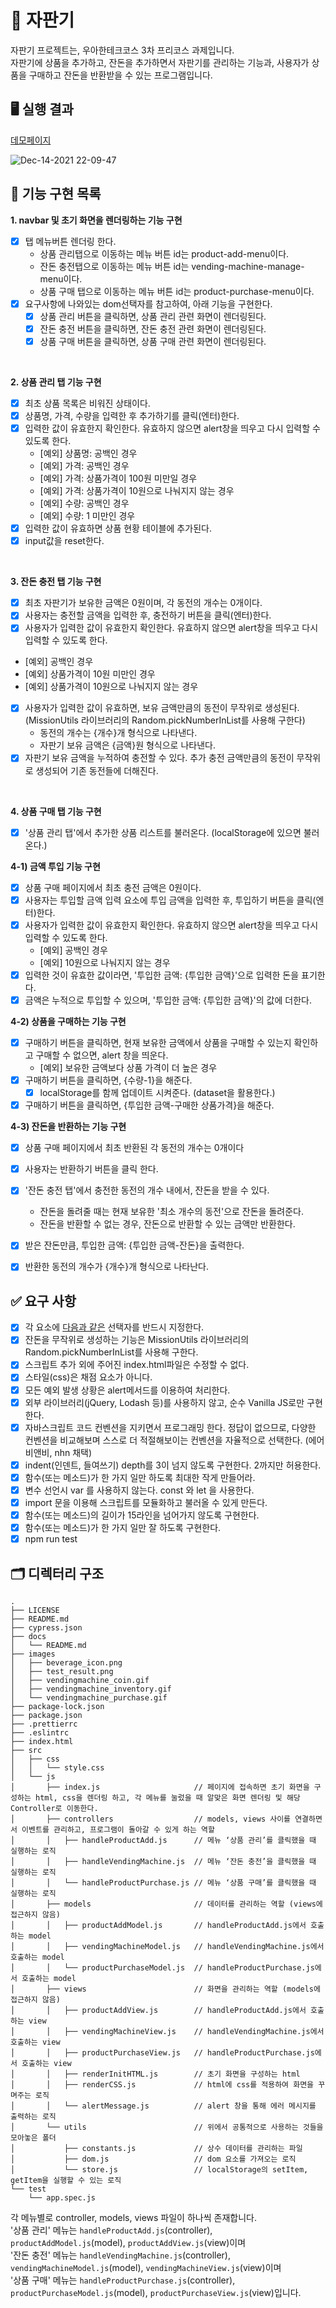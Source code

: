 # 🥤 자판기
자판기 프로젝트는, 우아한테크코스 3차 프리코스 과제입니다. 
<br>자판기에 상품을 추가하고, 잔돈을 추가하면서 자판기를 관리하는 기능과, 사용자가 상품을 구매하고 잔돈을 반환받을 수 있는 프로그램입니다. 

## 🖥 실행 결과
[데모페이지](https://rladpwl0512.github.io/javascript-vendingmachine-precourse/)

![Dec-14-2021 22-09-47](https://user-images.githubusercontent.com/52344833/146004584-946e5f88-ac77-4118-b891-ffa5f074dad2.gif)

## 🎯 기능 구현 목록  
**1. navbar 및 초기 화면을 렌더링하는 기능 구현**
- [x] 탭 메뉴버튼 렌더링 한다.  
  - 상품 관리탭으로 이동하는 메뉴 버튼 id는 product-add-menu이다.
  - 잔돈 충전탭으로 이동하는 메뉴 버튼 id는 vending-machine-manage-menu이다.
  - 상품 구매 탭으로 이동하는 메뉴 버튼 id는 product-purchase-menu이다.
- [x] 요구사항에 나와있는 dom선택자를 참고하여, 아래 기능을 구현한다. 
  - [x] 상품 관리 버튼을 클릭하면, 상품 관리 관련 화면이 렌더링된다. 
  - [x] 잔돈 충전 버튼을 클릭하면, 잔돈 충전 관련 화면이 렌더링된다. 
  - [x] 상품 구매 버튼을 클릭하면, 상품 구매 관련 화면이 렌더링된다. 
<br>

**2. 상품 관리 탭 기능 구현**
- [x] 최초 상품 목록은 비워진 상태이다. 
- [x] 상품명, 가격, 수량을 입력한 후 추가하기를 클릭(엔터)한다.
- [x] 입력한 값이 유효한지 확인한다. 유효하지 않으면 alert창을 띄우고 다시 입력할 수 있도록 한다. 
  - [예외] 상품명: 공백인 경우 
  - [예외] 가격: 공백인 경우 
  - [예외] 가격: 상품가격이 100원 미만일 경우
  - [예외] 가격: 상품가격이 10원으로 나눠지지 않는 경우
  - [예외] 수량: 공백인 경우
  - [예외] 수량: 1 미만인 경우 
- [x] 입력한 값이 유효하면 상품 현황 테이블에 추가된다. 
- [x] input값을 reset한다. 
<br>

**3. 잔돈 충전 탭 기능 구현**
- [x] 최초 자판기가 보유한 금액은 0원이며, 각 동전의 개수는 0개이다.
- [x] 사용자는 충전할 금액을 입력한 후, 충전하기 버튼을 클릭(엔터)한다.     
- [x]  사용자가 입력한 값이 유효한지 확인한다. 유효하지 않으면 alert창을 띄우고 다시 입력할 수 있도록 한다. 
  - [예외] 공백인 경우
  - [예외] 상품가격이 10원 미만인 경우 
  - [예외] 상품가격이 10원으로 나눠지지 않는 경우
- [x] 사용자가 입력한 값이 유효하면, 보유 금액만큼의 동전이 무작위로 생성된다. (MissionUtils 라이브러리의 Random.pickNumberInList를 사용해 구한다)
  - 동전의 개수는 {개수}개 형식으로 나타낸다.
  - 자판기 보유 금액은 {금액}원 형식으로 나타낸다.
- [x] 자판기 보유 금액을 누적하여 충전할 수 있다. 추가 충전 금액만큼의 동전이 무작위로 생성되어 기존 동전들에 더해진다. 
<br>

**4. 상품 구매 탭 기능 구현**
- [x] '상품 관리 탭'에서 추가한 상품 리스트를 불러온다. (localStorage에 있으면 불러온다.)

**4-1) 금액 투입 기능 구현**
- [x] 상품 구매 페이지에서 최초 충전 금액은 0원이다.
- [x] 사용자는 투입할 금액 입력 요소에 투입 금액을 입력한 후, 투입하기 버튼을 클릭(엔터)한다.
- [x] 사용자가 입력한 값이 유효한지 확인한다. 유효하지 않으면 alert창을 띄우고 다시 입력할 수 있도록 한다. 
  - [예외] 공백인 경우
  - [예외] 10원으로 나눠지지 않는 경우
- [x] 입력한 것이 유효한 값이라면, '투입한 금액: {투입한 금액}'으로 입력한 돈을 표기한다. 
- [x] 금액은 누적으로 투입할 수 있으며, '투입한 금액: {투입한 금액}'의 값에 더한다. 

**4-2) 상품을 구매하는 기능 구현**
- [x] 구매하기 버튼을 클릭하면, 현재 보유한 금액에서 상품을 구매할 수 있는지 확인하고 구매할 수 없으면, alert 창을 띄운다. 
  - [예외] 보유한 금액보다 상품 가격이 더 높은 경우 
- [x] 구매하기 버튼을 클릭하면, {수량-1}을 해준다. 
  - [x] localStorage를 함께 업데이트 시켜준다. (dataset을 활용한다.)
- [x] 구매하기 버튼을 클릭하면, {투입한 금액-구매한 상품가격}을 해준다. 

**4-3) 잔돈을 반환하는 기능 구현**
- [x] 상품 구매 페이지에서 최초 반환된 각 동전의 개수는 0개이다
- [x] 사용자는 반환하기 버튼을 클릭 한다. 
- [x] '잔돈 충전 탭'에서 충전한 동전의 개수 내에서, 잔돈을 받을 수 있다. 
  - 잔돈을 돌려줄 때는 현재 보유한 '최소 개수의 동전'으로 잔돈을 돌려준다.
  - 잔돈을 반환할 수 없는 경우, 잔돈으로 반환할 수 있는 금액만 반환한다.
- [x] 받은 잔돈만큼, 투입한 금액: {투입한 금액-잔돈}을 출력한다. 
- [x] 반환한 동전의 개수가 {개수}개 형식으로 나타난다. 


## ✅ 요구 사항 
- [x] 각 요소에 [다음과 같은](https://github.com/rladpwl0512/javascript-vendingmachine-precourse/tree/rladpwl0512) 선택자를 반드시 지정한다.
- [x] 잔돈을 무작위로 생성하는 기능은 MissionUtils 라이브러리의 Random.pickNumberInList를 사용해 구한다.
- [x] 스크립트 추가 외에 주어진 index.html파일은 수정할 수 없다.
- [x] 스타일(css)은 채점 요소가 아니다.
- [x] 모든 예외 발생 상황은 alert메서드를 이용하여 처리한다.
- [x] 외부 라이브러리(jQuery, Lodash 등)를 사용하지 않고, 순수 Vanilla JS로만 구현한다.
- [x] 자바스크립트 코드 컨벤션을 지키면서 프로그래밍 한다. 정답이 없으므로, 다양한 컨벤션을 비교해보며 스스로 더 적절해보이는 컨벤션을 자율적으로 선택한다. (에어비앤비, nhn 채택)
- [x] indent(인덴트, 들여쓰기) depth를 3이 넘지 않도록 구현한다. 2까지만 허용한다.
- [x] 함수(또는 메소드)가 한 가지 일만 하도록 최대한 작게 만들어라.
- [x] 변수 선언시 var 를 사용하지 않는다. const 와 let 을 사용한다.
- [x] import 문을 이용해 스크립트를 모듈화하고 불러올 수 있게 만든다.
- [x] 함수(또는 메소드)의 길이가 15라인을 넘어가지 않도록 구현한다.
- [x] 함수(또는 메소드)가 한 가지 일만 잘 하도록 구현한다.
- [x] npm run test

## 🗂 디렉터리 구조 
```
.
├── LICENSE
├── README.md
├── cypress.json
├── docs
│   └── README.md
├── images
│   ├── beverage_icon.png
│   ├── test_result.png
│   ├── vendingmachine_coin.gif
│   ├── vendingmachine_inventory.gif
│   └── vendingmachine_purchase.gif
├── package-lock.json
├── package.json
├── .prettierrc
├── .eslintrc
├── index.html
├── src
│   ├── css
│   │   └── style.css
│   └── js
│       ├── index.js                     // 페이지에 접속하면 초기 화면을 구성하는 html, css을 렌더링 하고, 각 메뉴를 눌렀을 때 알맞은 화면 렌더링 및 해당 Controller로 이동한다. 
│       ├── controllers                  // models, views 사이를 연결하면서 이벤트를 관리하고, 프로그램이 돌아갈 수 있게 하는 역할
│       │   ├── handleProductAdd.js      // 메뉴 ‘상품 관리’를 클릭했을 때 실행하는 로직
│       │   ├── handleVendingMachine.js  // 메뉴 ‘잔돈 충전’을 클릭했을 때 실행하는 로직 
│       │   └── handleProductPurchase.js // 메뉴 ‘상품 구매’를 클릭했을 때 실행하는 로직 
│       ├── models                       // 데이터를 관리하는 역할 (views에 접근하지 않음)
│       │   ├── productAddModel.js       // handleProductAdd.js에서 호출하는 model
│       │   ├── vendingMachineModel.js   // handleVendingMachine.js에서 호출하는 model
│       │   └── productPurchaseModel.js  // handleProductPurchase.js에서 호출하는 model
│       ├── views                        // 화면을 관리하는 역할 (models에 접근하지 않음)
│       │   ├── productAddView.js        // handleProductAdd.js에서 호출하는 view
│       │   ├── vendingMachineView.js    // handleVendingMachine.js에서 호출하는 view
│       │   ├── productPurchaseView.js   // handleProductPurchase.js에서 호출하는 view
│       │   ├── renderInitHTML.js        // 초기 화면을 구성하는 html 
│       │   ├── renderCSS.js             // html에 css를 적용하여 화면을 꾸며주는 로직 
│       │   └── alertMessage.js          // alert 창을 통해 에러 메시지를 출력하는 로직 
│       └── utils                        // 위에서 공통적으로 사용하는 것들을 모아놓은 폴더
│           ├── constants.js             // 상수 데이터를 관리하는 파일 
│           ├── dom.js                   // dom 요소를 가져오는 로직 
│           └── store.js                 // localStorage의 setItem, getItem을 실행할 수 있는 로직 
└── test
    └── app.spec.js
```
각 메뉴별로 controller, models, views 파일이 하나씩 존재합니다. 
<br>'상품 관리' 메뉴는 `handleProductAdd.js`(controller), `productAddModel.js`(model), `productAddView.js`(view)이며 
<br>'잔돈 충전' 메뉴는 `handleVendingMachine.js`(controller), `vendingMachineModel.js`(model), `vendingMachineView.js`(view)이며 
<br>'상품 구매' 메뉴는 `handleProductPurchase.js`(controller), `productPurchaseModel.js`(model), `productPurchaseView.js`(view)입니다. 

